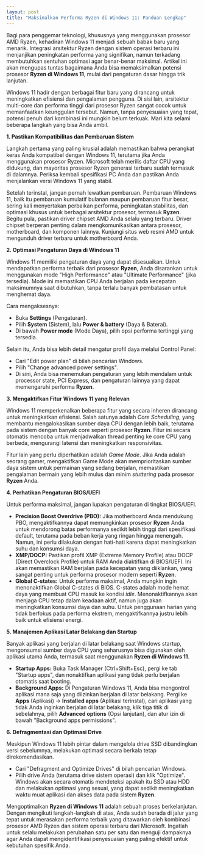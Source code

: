 ```yaml
---
layout: post
title: "Maksimalkan Performa Ryzen di Windows 11: Panduan Lengkap"
---
```


Bagi para penggemar teknologi, khususnya yang menggunakan prosesor AMD Ryzen, kehadiran Windows 11 menjadi sebuah babak baru yang menarik. Integrasi arsitektur Ryzen dengan sistem operasi terbaru ini menjanjikan peningkatan performa yang signifikan, namun terkadang membutuhkan sentuhan optimasi agar benar-benar maksimal. Artikel ini akan mengupas tuntas bagaimana Anda bisa memaksimalkan potensi prosesor **Ryzen di Windows 11**, mulai dari pengaturan dasar hingga trik lanjutan.

Windows 11 hadir dengan berbagai fitur baru yang dirancang untuk meningkatkan efisiensi dan pengalaman pengguna. Di sisi lain, arsitektur multi-core dan performa tinggi dari prosesor Ryzen sangat cocok untuk memanfaatkan keunggulan tersebut. Namun, tanpa penyesuaian yang tepat, potensi penuh dari kombinasi ini mungkin belum terkuak. Mari kita selami beberapa langkah yang bisa Anda ambil.

**1. Pastikan Kompatibilitas dan Pembaruan Sistem**

Langkah pertama yang paling krusial adalah memastikan bahwa perangkat keras Anda kompatibel dengan Windows 11, terutama jika Anda menggunakan prosesor Ryzen. Microsoft telah merilis daftar CPU yang didukung, dan mayoritas prosesor Ryzen generasi terbaru sudah termasuk di dalamnya. Periksa kembali spesifikasi PC Anda dan pastikan Anda menjalankan versi Windows 11 yang stabil.

Setelah terinstal, jangan pernah lewatkan pembaruan. Pembaruan Windows 11, baik itu pembaruan kumulatif bulanan maupun pembaruan fitur besar, sering kali menyertakan perbaikan performa, peningkatan stabilitas, dan optimasi khusus untuk berbagai arsitektur prosesor, termasuk **Ryzen**. Begitu pula, pastikan driver chipset AMD Anda selalu yang terbaru. Driver chipset berperan penting dalam mengkomunikasikan antara prosesor, motherboard, dan komponen lainnya. Kunjungi situs web resmi AMD untuk mengunduh driver terbaru untuk motherboard Anda.

**2. Optimasi Pengaturan Daya di Windows 11**

Windows 11 memiliki pengaturan daya yang dapat disesuaikan. Untuk mendapatkan performa terbaik dari prosesor **Ryzen**, Anda disarankan untuk menggunakan mode "High Performance" atau "Ultimate Performance" (jika tersedia). Mode ini memastikan CPU Anda berjalan pada kecepatan maksimumnya saat dibutuhkan, tanpa terlalu banyak pembatasan untuk menghemat daya.

Cara mengaksesnya:
*   Buka **Settings** (Pengaturan).
*   Pilih **System** (Sistem), lalu **Power & battery** (Daya & Baterai).
*   Di bawah **Power mode** (Mode Daya), pilih opsi performa tertinggi yang tersedia.

Selain itu, Anda bisa lebih detail mengatur profil daya melalui Control Panel:
*   Cari "Edit power plan" di bilah pencarian Windows.
*   Pilih "Change advanced power settings".
*   Di sini, Anda bisa menemukan pengaturan yang lebih mendalam untuk processor state, PCI Express, dan pengaturan lainnya yang dapat memengaruhi performa **Ryzen**.

**3. Mengaktifkan Fitur Windows 11 yang Relevan**

Windows 11 memperkenalkan beberapa fitur yang secara inheren dirancang untuk meningkatkan efisiensi. Salah satunya adalah *Core Scheduling*, yang membantu mengalokasikan sumber daya CPU dengan lebih baik, terutama pada sistem dengan banyak core seperti prosesor **Ryzen**. Fitur ini secara otomatis mencoba untuk menjadwalkan thread penting ke core CPU yang berbeda, mengurangi latensi dan meningkatkan responsivitas.

Fitur lain yang perlu diperhatikan adalah *Game Mode*. Jika Anda adalah seorang gamer, mengaktifkan Game Mode akan memprioritaskan sumber daya sistem untuk permainan yang sedang berjalan, memastikan pengalaman bermain yang lebih mulus dan minim *stuttering* pada prosesor **Ryzen** Anda.

**4. Perhatikan Pengaturan BIOS/UEFI**

Untuk performa maksimal, jangan lupakan pengaturan di tingkat BIOS/UEFI.
*   **Precision Boost Overdrive (PBO):** Jika motherboard Anda mendukung PBO, mengaktifkannya dapat memungkinkan prosesor **Ryzen** Anda untuk mendorong batas performanya sedikit lebih tinggi dari spesifikasi default, terutama pada beban kerja yang ringan hingga menengah. Namun, ini perlu dilakukan dengan hati-hati karena dapat meningkatkan suhu dan konsumsi daya.
*   **XMP/DOCP:** Pastikan profil XMP (Extreme Memory Profile) atau DOCP (Direct Overclock Profile) untuk RAM Anda diaktifkan di BIOS/UEFI. Ini akan memastikan RAM berjalan pada kecepatan yang diiklankan, yang sangat penting untuk performa prosesor modern seperti **Ryzen**.
*   **Global C-states:** Untuk performa maksimal, Anda mungkin ingin menonaktifkan Global C-states di BIOS. C-states adalah mode hemat daya yang membuat CPU masuk ke kondisi *idle*. Menonaktifkannya akan menjaga CPU tetap dalam keadaan aktif, namun juga akan meningkatkan konsumsi daya dan suhu. Untuk penggunaan harian yang tidak berfokus pada performa ekstrem, mengaktifkannya justru lebih baik untuk efisiensi energi.

**5. Manajemen Aplikasi Latar Belakang dan Startup**

Banyak aplikasi yang berjalan di latar belakang saat Windows startup, mengonsumsi sumber daya CPU yang seharusnya bisa digunakan oleh aplikasi utama Anda, termasuk saat menggunakan **Ryzen di Windows 11**.

*   **Startup Apps:** Buka Task Manager (Ctrl+Shift+Esc), pergi ke tab "Startup apps", dan nonaktifkan aplikasi yang tidak perlu berjalan otomatis saat booting.
*   **Background Apps:** Di Pengaturan Windows 11, Anda bisa mengontrol aplikasi mana saja yang diizinkan berjalan di latar belakang. Pergi ke **Apps** (Aplikasi) -> **Installed apps** (Aplikasi terinstal), cari aplikasi yang tidak Anda inginkan berjalan di latar belakang, klik tiga titik di sebelahnya, pilih **Advanced options** (Opsi lanjutan), dan atur izin di bawah "Background apps permissions".

**6. Defragmentasi dan Optimasi Drive**

Meskipun Windows 11 lebih pintar dalam mengelola drive SSD dibandingkan versi sebelumnya, melakukan optimasi secara berkala tetap direkomendasikan.

*   Cari "Defragment and Optimize Drives" di bilah pencarian Windows.
*   Pilih drive Anda (terutama drive sistem operasi) dan klik "Optimize". Windows akan secara otomatis mendeteksi apakah itu SSD atau HDD dan melakukan optimasi yang sesuai, yang dapat sedikit meningkatkan waktu muat aplikasi dan akses data pada sistem **Ryzen**.

Mengoptimalkan **Ryzen di Windows 11** adalah sebuah proses berkelanjutan. Dengan mengikuti langkah-langkah di atas, Anda sudah berada di jalur yang tepat untuk merasakan performa terbaik yang ditawarkan oleh kombinasi prosesor AMD Ryzen dan sistem operasi terbaru dari Microsoft. Ingatlah untuk selalu melakukan perubahan satu per satu dan menguji dampaknya agar Anda dapat mengidentifikasi penyesuaian yang paling efektif untuk kebutuhan spesifik Anda.
